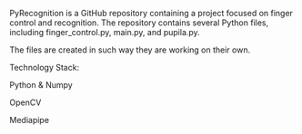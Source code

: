 PyRecognition is a GitHub repository containing a project focused on finger control and recognition. The repository contains several Python files, including finger_control.py, main.py, and pupila.py.

The files are created in such way they are working on their own.

Technology Stack:

Python & Numpy

OpenCV

Mediapipe
